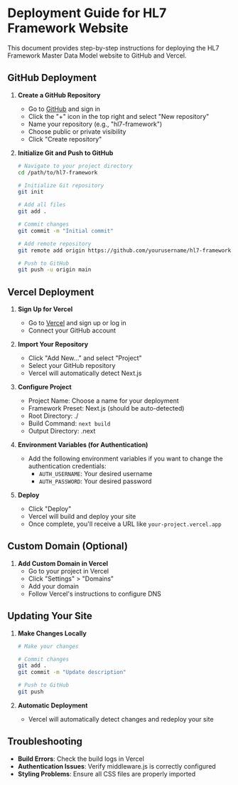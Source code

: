 # Deployment Guide for HL7 Framework Website

This document provides step-by-step instructions for deploying the HL7 Framework Master Data Model website to GitHub and Vercel.

## GitHub Deployment

1. **Create a GitHub Repository**
   - Go to [GitHub](https://github.com) and sign in
   - Click the "+" icon in the top right and select "New repository"
   - Name your repository (e.g., "hl7-framework")
   - Choose public or private visibility
   - Click "Create repository"

2. **Initialize Git and Push to GitHub**
   ```bash
   # Navigate to your project directory
   cd /path/to/hl7-framework
   
   # Initialize Git repository
   git init
   
   # Add all files
   git add .
   
   # Commit changes
   git commit -m "Initial commit"
   
   # Add remote repository
   git remote add origin https://github.com/yourusername/hl7-framework.git
   
   # Push to GitHub
   git push -u origin main
   ```

## Vercel Deployment

1. **Sign Up for Vercel**
   - Go to [Vercel](https://vercel.com) and sign up or log in
   - Connect your GitHub account

2. **Import Your Repository**
   - Click "Add New..." and select "Project"
   - Select your GitHub repository
   - Vercel will automatically detect Next.js

3. **Configure Project**
   - Project Name: Choose a name for your deployment
   - Framework Preset: Next.js (should be auto-detected)
   - Root Directory: ./
   - Build Command: `next build`
   - Output Directory: .next

4. **Environment Variables (for Authentication)**
   - Add the following environment variables if you want to change the authentication credentials:
     - `AUTH_USERNAME`: Your desired username
     - `AUTH_PASSWORD`: Your desired password

5. **Deploy**
   - Click "Deploy"
   - Vercel will build and deploy your site
   - Once complete, you'll receive a URL like `your-project.vercel.app`

## Custom Domain (Optional)

1. **Add Custom Domain in Vercel**
   - Go to your project in Vercel
   - Click "Settings" > "Domains"
   - Add your domain
   - Follow Vercel's instructions to configure DNS

## Updating Your Site

1. **Make Changes Locally**
   ```bash
   # Make your changes
   
   # Commit changes
   git add .
   git commit -m "Update description"
   
   # Push to GitHub
   git push
   ```

2. **Automatic Deployment**
   - Vercel will automatically detect changes and redeploy your site

## Troubleshooting

- **Build Errors**: Check the build logs in Vercel
- **Authentication Issues**: Verify middleware.js is correctly configured
- **Styling Problems**: Ensure all CSS files are properly imported
